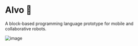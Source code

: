 # Alvo 🦕
A block-based programming language prototype for mobile and collaborative robots.

![image](https://user-images.githubusercontent.com/15092904/152582769-915d774b-79de-4d63-81ea-8b32baa9c6cd.jpg)
